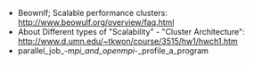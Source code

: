 - Beownlf; Scalable performance clusters: http://www.beowulf.org/overview/faq.html
- About Different types of "Scalability" - "Cluster Architecture": http://www.d.umn.edu/~tkwon/course/3515/hw1/hwch1.htm
- parallel_job_-_mpi_and_openmpi_-_profile_a_program
